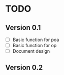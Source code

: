 # TODO

## Version 0.1

- [ ] Basic function for poa
- [ ] Basic function for op
- [ ] Document design

## Version 0.2

